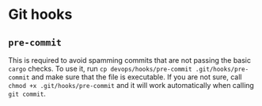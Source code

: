 # Git hooks

## `pre-commit`

This is required to avoid spamming commits that are not passing the basic `cargo` checks. To use it, run `cp devops/hooks/pre-commit .git/hooks/pre-commit` and make sure that the file is executable. If you are not sure, call `chmod +x .git/hooks/pre-commit` and it will work automatically when calling `git commit`.
